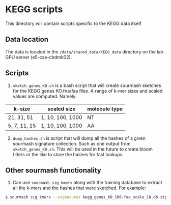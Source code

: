 # KEGG scripts
This directory will contain scripts specific to the KEGG data itself

## Data location
The data is located in the `/data/shared_data/KEGG_data` directory on the lab GPU server (e5-cse-cbdmk02).

## Scripts
1. `sketch_genes_KO.sh` is a bash script that will create sourmash sketches for the KEGG genes KO.fna/faa files.
A range of k-mer sizes and scaled values are computed. Namely:

| k-size       | scaled size      | molecule type |
|--------------|------------------|---------------|
| 21, 31, 51   | 1, 10, 100, 1000 | NT            |
| 5, 7, 11, 15 | 1, 10, 100, 1000 | AA            |

2. `dump_hashes.sh` is script that will dump all the hashes of a given sourmash signature collection.
Such as one output from `sketch_genes_KO.sh`. This will be used in the future to create bloom filters or the like
to store the hashes for fast lookups.


## Other sourmash functionality
1. Can use `sourmash sig kmers` along with the training database to extract all the k-mers and the hashes
that were sketched. For example:
```bash
$ sourmash sig kmers --signatures kegg_genes_KO_100.faa_scale_10.db.zip --sequences /data/shared_data/KEGG_data/kegg_genes_KO_100.faa --save-kmers kmer-matches.csv --protein -k 7
```